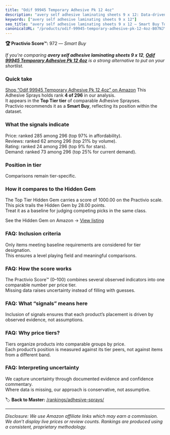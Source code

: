 ```yaml
---
title: "Odif 99945 Temporary Adhesive Pk 12 4oz"
description: "avery self adhesive laminating sheets 9 x 12: Data-driven within Top Tier ranking using the Practivio Score™. Positioned by quality, value, demand, findability…"
keywords: ["avery self adhesive laminating sheets 9 x 12"]
seo_title: "avery self adhesive laminating sheets 9 x 12 — Smart Buy Top Tier (2025)"
canonicalURL: "/products/odif-99945-temporary-adhesive-pk-12-4oz-B07NJYSZS5/"
---
```


**🏆 Practivio Score™:** 972 — _Smart Buy_


*If you're comparing **avery self adhesive laminating sheets 9 x 12**, **[Odif 99945 Temporary Adhesive Pk 12 4oz](https://www.amazon.com/dp/B07NJYSZS5?tag=practivio-20)** is a strong alternative to put on your shortlist.*
### Quick take
[Shop “Odif 99945 Temporary Adhesive Pk 12 4oz” on Amazon](https://www.amazon.com/dp/B07NJYSZS5?tag=practivio-20)
This Adhesive Sprays holds rank **4 of 296** in our analysis.  
It appears in the **Top Tier tier** of comparable Adhesive Sprayses.  
Practivio recommends it as a **Smart Buy**, reflecting its position within the dataset.

### What the signals indicate
Price: ranked 285 among 296 (top 97% in affordability).  
Reviews: ranked 62 among 296 (top 21% by volume).  
Rating: ranked 24 among 296 (top 9% for stars).  
Demand: ranked 73 among 296 (top 25% for current demand).

### Position in tier
Comparisons remain tier-specific.

### How it compares to the Hidden Gem
The Top Tier Hidden Gem carries a score of 1000.00 on the Practivio scale.  
This pick trails the Hidden Gem by 28.00 points.  
Treat it as a baseline for judging competing picks in the same class.  

See the Hidden Gem on Amazon → [View listing](https://www.amazon.com/dp/B0B191V6VJ?tag=practivio-20)

### FAQ: Inclusion criteria
Only items meeting baseline requirements are considered for tier designation.  
This ensures a level playing field and meaningful comparisons.

### FAQ: How the score works
The Practivio Score™ (0–100) combines several observed indicators into one comparable number per price tier.  
Missing data raises uncertainty instead of filling with guesses.

### FAQ: What “signals” means here
Inclusion of signals ensures that each product’s placement is driven by observed evidence, not assumptions.

### FAQ: Why price tiers?
Tiers organize products into comparable groups by price.  
Each product’s position is measured against its tier peers, not against items from a different band.

### FAQ: Interpreting uncertainty
We capture uncertainty through documented evidence and confidence commentary.  
Where data is missing, our approach is conservative, not assumptive.


🏷️ **Back to Master:** [/rankings/adhesive-sprays/](/rankings/adhesive-sprays/)

---
_Disclosure: We use Amazon affiliate links which may earn a commission. We don’t display live prices or review counts. Rankings are produced using a consistent, proprietary methodology._
